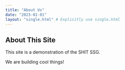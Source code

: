 ```yaml
---
title: "About Us"
date: "2023-01-01"
layout: "single.html" # Explicitly use single.html
---
```


## About This Site

This site is a demonstration of the SHIT SSG.

We are building cool things!
